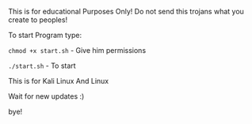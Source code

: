 This is for educational Purposes Only!
Do not send this trojans what you create to peoples!

To start Program type:

`chmod +x start.sh` - Give him permissions

`./start.sh` - To start

This is for Kali Linux And Linux

Wait for new updates :)

bye!
